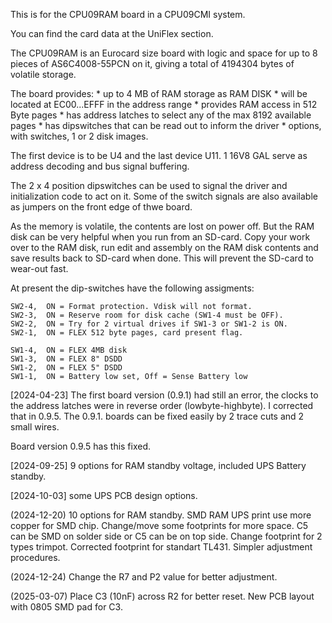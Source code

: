 
This is for the CPU09RAM board in a CPU09CMI system.

You can find the card data at the UniFlex section.


The CPU09RAM is an Eurocard size board with logic and space for up to 8 pieces 
of AS6C4008-55PCN on it, giving a total of 4194304 bytes of volatile storage.

The board provides:
    * up to 4 MB of RAM storage as RAM DISK
    * will be located at EC00...EFFF in the address range
    * provides RAM access in 512 Byte pages
    * has address latches to select any of the max 8192 available pages
    * has dipswitches that can be read out to inform the driver
    * options, with switches, 1 or 2 disk images. 
  

The first device is to be U4 and the last device U11.
1 16V8 GAL serve as address decoding and bus signal buffering.

The 2 x 4 position dipswitches can be used to signal the driver and initialization
code to act on it. Some of the switch signals are also available as jumpers on the 
front edge of thwe board.

As the memory is volatile, the contents are lost on power off. But the RAM disk
can be very helpful when you run from an SD-card. Copy your work over to the RAM disk,
run edit and assembly on the RAM disk contents and save results back to SD-card 
when done. This will prevent the SD-card to wear-out fast.


At present the dip-switches have the following assigments:

    SW2-4,  ON = Format protection. Vdisk will not format.
    SW2-3,  ON = Reserve room for disk cache (SW1-4 must be OFF). 
    SW2-2,  ON = Try for 2 virtual drives if SW1-3 or SW1-2 is ON. 
    SW2-1,  ON = FLEX 512 byte pages, card present flag.

    SW1-4,  ON = FLEX 4MB disk
    SW1-3,  ON = FLEX 8" DSDD
    SW1-2,  ON = FLEX 5" DSDD
    SW1-1,  ON = Battery low set, Off = Sense Battery low 

[2024-04-23] The first board version (0.9.1) had still an error, the clocks to the address
latches were in reverse order (lowbyte-highbyte).
I corrected that in 0.9.5. The 0.9.1. boards can be fixed easily by 2 trace cuts and 2 small wires.

Board version 0.9.5 has this fixed.

[2024-09-25] 9 options for RAM standby voltage,
             included UPS Battery standby.

[2024-10-03] some UPS PCB design options.

(2024-12-20) 10 options for RAM standby.
             SMD RAM UPS print use more copper for SMD chip.
             Change/move some footprints for more space.
             C5 can be SMD on solder side or C5 can be on top side. 
             Change footprint for 2 types trimpot.
             Corrected footprint for standart TL431.
             Simpler adjustment procedures. 

(2024-12-24) Change the R7 and P2 value for better adjustment.

(2025-03-07) Place C3 (10nF) across R2 for better reset.
             New PCB layout with 0805 SMD pad for C3.
